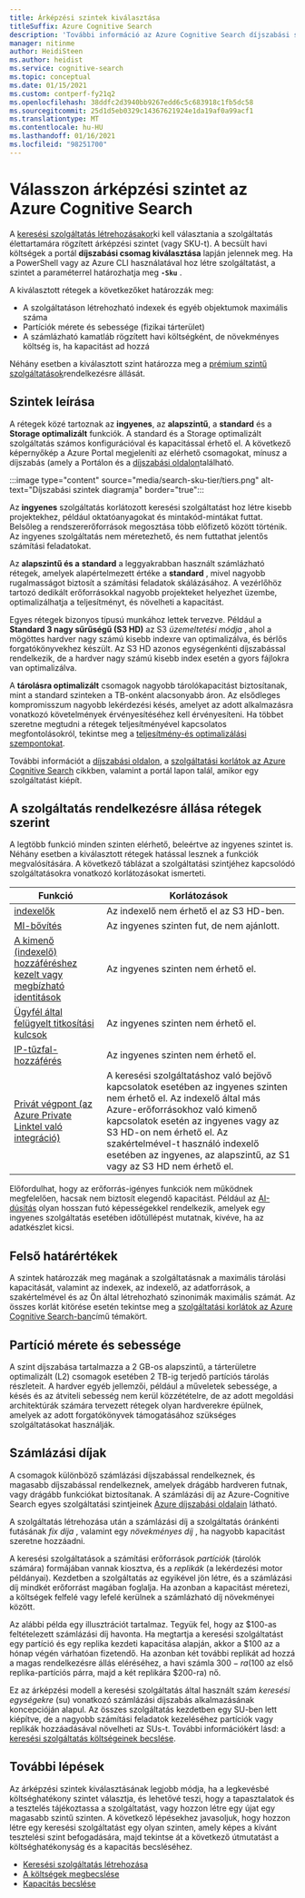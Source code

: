 ```yaml
---
title: Árképzési szintek kiválasztása
titleSuffix: Azure Cognitive Search
description: 'További információ az Azure Cognitive Search díjszabási szintjeiről (vagy SKU-ról). A keresési szolgáltatás a következő szinteken állítható be: ingyenes, alapszintű és standard. A standard szint számos erőforrás-konfigurációban és kapacitási szinten érhető el.'
manager: nitinme
author: HeidiSteen
ms.author: heidist
ms.service: cognitive-search
ms.topic: conceptual
ms.date: 01/15/2021
ms.custom: contperf-fy21q2
ms.openlocfilehash: 38ddfc2d3940bb9267edd6c5c683918c1fb5dc58
ms.sourcegitcommit: 25d1d5eb0329c14367621924e1da19af0a99acf1
ms.translationtype: MT
ms.contentlocale: hu-HU
ms.lasthandoff: 01/16/2021
ms.locfileid: "98251700"
---
```

# <a name="choose-a-pricing-tier-for-azure-cognitive-search"></a>Válasszon árképzési szintet az Azure Cognitive Search

A [keresési szolgáltatás létrehozásakor](search-create-service-portal.md)ki kell választania a szolgáltatás élettartamára rögzített árképzési szintet (vagy SKU-t). A becsült havi költségek a portál **díjszabási csomag kiválasztása** lapján jelennek meg. Ha a PowerShell vagy az Azure CLI használatával hoz létre szolgáltatást, a szintet a paraméterrel határozhatja meg **`-Sku`** .

A kiválasztott rétegek a következőket határozzák meg:

+ A szolgáltatáson létrehozható indexek és egyéb objektumok maximális száma
+ Partíciók mérete és sebessége (fizikai tárterület)
+ A számlázható kamatláb rögzített havi költségként, de növekményes költség is, ha kapacitást ad hozzá

Néhány esetben a kiválasztott szint határozza meg a [prémium szintű szolgáltatások](#premium-features)rendelkezésre állását.

## <a name="tier-descriptions"></a>Szintek leírása

A rétegek közé tartoznak az **ingyenes**, az **alapszintű**, a **standard** és a **Storage optimalizált** funkciók. A standard és a Storage optimalizált szolgáltatás számos konfigurációval és kapacitással érhető el. A következő képernyőkép a Azure Portal megjeleníti az elérhető csomagokat, mínusz a díjszabás (amely a Portálon és a [díjszabási oldalon](https://azure.microsoft.com/pricing/details/search/)található. 

:::image type="content" source="media/search-sku-tier/tiers.png" alt-text="Díjszabási szintek diagramja" border="true":::

Az **ingyenes** szolgáltatás korlátozott keresési szolgáltatást hoz létre kisebb projektekhez, például oktatóanyagokat és mintakód-mintákat futtat. Belsőleg a rendszererőforrások megosztása több előfizető között történik. Az ingyenes szolgáltatás nem méretezhető, és nem futtathat jelentős számítási feladatokat.

Az **alapszintű és a** **standard** a leggyakrabban használt számlázható rétegek, amelyek alapértelmezett értéke a **standard** , mivel nagyobb rugalmasságot biztosít a számítási feladatok skálázásához. A vezérlőhöz tartozó dedikált erőforrásokkal nagyobb projekteket helyezhet üzembe, optimalizálhatja a teljesítményt, és növelheti a kapacitást.

Egyes rétegek bizonyos típusú munkához lettek tervezve. Például a **Standard 3 nagy sűrűségű (S3 HD)** az S3 *üzemeltetési módja* , ahol a mögöttes hardver nagy számú kisebb indexre van optimalizálva, és bérlős forgatókönyvekhez készült. Az S3 HD azonos egységenkénti díjszabással rendelkezik, de a hardver nagy számú kisebb index esetén a gyors fájlokra van optimalizálva.

A **tárolásra optimalizált** csomagok nagyobb tárolókapacitást biztosítanak, mint a standard szinteken a TB-onként alacsonyabb áron. Az elsődleges kompromisszum nagyobb lekérdezési késés, amelyet az adott alkalmazásra vonatkozó követelmények érvényesítéséhez kell érvényesíteni. Ha többet szeretne megtudni a rétegek teljesítményével kapcsolatos megfontolásokról, tekintse meg a [teljesítmény-és optimalizálási szempontokat](search-performance-optimization.md).

További információt a [díjszabási oldalon](https://azure.microsoft.com/pricing/details/search/), a [szolgáltatási korlátok az Azure Cognitive Search](search-limits-quotas-capacity.md) cikkben, valamint a portál lapon talál, amikor egy szolgáltatást kiépít.

<a name="premium-features"></a>

## <a name="feature-availability-by-tier"></a>A szolgáltatás rendelkezésre állása rétegek szerint

A legtöbb funkció minden szinten elérhető, beleértve az ingyenes szintet is. Néhány esetben a kiválasztott rétegek hatással lesznek a funkciók megvalósítására. A következő táblázat a szolgáltatási szintjéhez kapcsolódó szolgáltatásokra vonatkozó korlátozásokat ismerteti.

| Funkció | Korlátozások |
|---------|-------------|
| [indexelők](search-indexer-overview.md) | Az indexelő nem érhető el az S3 HD-ben.  |
| [MI-bővítés](search-security-manage-encryption-keys.md) | Az ingyenes szinten fut, de nem ajánlott. |
| [A kimenő (indexelő) hozzáféréshez kezelt vagy megbízható identitások](search-howto-managed-identities-data-sources.md) | Az ingyenes szinten nem érhető el.|
| [Ügyfél által felügyelt titkosítási kulcsok](search-security-manage-encryption-keys.md) | Az ingyenes szinten nem érhető el. |
| [IP-tűzfal-hozzáférés](service-configure-firewall.md) | Az ingyenes szinten nem érhető el. |
| [Privát végpont (az Azure Private Linktel való integráció)](service-create-private-endpoint.md) | A keresési szolgáltatáshoz való bejövő kapcsolatok esetében az ingyenes szinten nem érhető el. Az indexelő által más Azure-erőforrásokhoz való kimenő kapcsolatok esetén az ingyenes vagy az S3 HD-on nem érhető el. Az szakértelmével-t használó indexelő esetében az ingyenes, az alapszintű, az S1 vagy az S3 HD nem érhető el.|

Előfordulhat, hogy az erőforrás-igényes funkciók nem működnek megfelelően, hacsak nem biztosít elegendő kapacitást. Például az [AI-dúsítás](cognitive-search-concept-intro.md) olyan hosszan futó képességekkel rendelkezik, amelyek egy ingyenes szolgáltatás esetében időtúllépést mutatnak, kivéve, ha az adatkészlet kicsi.

## <a name="upper-limits"></a>Felső határértékek

A szintek határozzák meg magának a szolgáltatásnak a maximális tárolási kapacitását, valamint az indexek, az indexelő, az adatforrások, a szakértelmével és az Ön által létrehozható szinonimák maximális számát. Az összes korlát kitörése esetén tekintse meg a [szolgáltatási korlátok az Azure Cognitive Search-ban](search-limits-quotas-capacity.md)című témakört. 

## <a name="partition-size-and-speed"></a>Partíció mérete és sebessége

A szint díjszabása tartalmazza a 2 GB-os alapszintű, a tárterületre optimalizált (L2) csomagok esetében 2 TB-ig terjedő partíciós tárolás részleteit. A hardver egyéb jellemzői, például a műveletek sebessége, a késés és az átviteli sebesség nem kerül közzétételre, de az adott megoldási architektúrák számára tervezett rétegek olyan hardverekre épülnek, amelyek az adott forgatókönyvek támogatásához szükséges szolgáltatásokat használják.

## <a name="billing-rates"></a>Számlázási díjak

A csomagok különböző számlázási díjszabással rendelkeznek, és magasabb díjszabással rendelkeznek, amelyek drágább hardveren futnak, vagy drágább funkciókat biztosítanak. A számlázási díj az Azure-Cognitive Search egyes szolgáltatási szintjeinek [Azure díjszabási oldalain](https://azure.microsoft.com/pricing/details/search/) látható.

A szolgáltatás létrehozása után a számlázási díj a szolgáltatás óránkénti futásának *fix díja* , valamint egy *növekményes díj* , ha nagyobb kapacitást szeretne hozzáadni.

A keresési szolgáltatások a számítási erőforrások *partíciók* (tárolók számára) formájában vannak kiosztva, és a *replikák* (a lekérdezési motor példányai). Kezdetben a szolgáltatás az egyikével jön létre, és a számlázási díj mindkét erőforrást magában foglalja. Ha azonban a kapacitást méretezi, a költségek felfelé vagy lefelé kerülnek a számlázható díj növekményei között.

Az alábbi példa egy illusztrációt tartalmaz. Tegyük fel, hogy az $100-as feltételezett számlázási díj havonta. Ha megtartja a keresési szolgáltatást egy partíció és egy replika kezdeti kapacitása alapján, akkor a $100 az a hónap végén várhatóan fizetendő. Ha azonban két további replikát ad hozzá a magas rendelkezésre állás eléréséhez, a havi számla $300-ra ($100 az első replika-partíciós párra, majd a két replikára $200-ra) nő.

Ez az árképzési modell a keresési szolgáltatás által használt szám *keresési egységekre* (su) vonatkozó számlázási díjszabás alkalmazásának koncepcióján alapul. Az összes szolgáltatás kezdetben egy SU-ben lett kiépítve, de a nagyobb számítási feladatok kezeléséhez partíciók vagy replikák hozzáadásával növelheti az SUs-t. További információkért lásd: a [keresési szolgáltatás költségeinek becslése](search-sku-manage-costs.md).

## <a name="next-steps"></a>További lépések

Az árképzési szintek kiválasztásának legjobb módja, ha a legkevésbé költséghatékony szintet választja, és lehetővé teszi, hogy a tapasztalatok és a tesztelés tájékoztassa a szolgáltatást, vagy hozzon létre egy újat egy magasabb szintű szinten. A következő lépésekhez javasoljuk, hogy hozzon létre egy keresési szolgáltatást egy olyan szinten, amely képes a kívánt tesztelési szint befogadására, majd tekintse át a következő útmutatást a költséghatékonyság és a kapacitás becsléséhez.

+ [Keresési szolgáltatás létrehozása](search-create-service-portal.md)
+ [A költségek megbecslése](search-sku-manage-costs.md)
+ [Kapacitás becslése](search-sku-manage-costs.md)